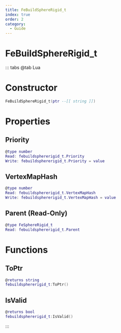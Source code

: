 ```yaml
---
title: FeBuildSphereRigid_t
index: true
order: 2
category:
  - Guide
---
```


# FeBuildSphereRigid_t

::: tabs
@tab Lua
# Constructor
```lua
FeBuildSphereRigid_t(ptr --[[ string ]])
```
# Properties
## Priority 
```lua
@type number
Read: febuildsphererigid_t.Priority
Write: febuildsphererigid_t.Priority = value
```
## VertexMapHash 
```lua
@type number
Read: febuildsphererigid_t.VertexMapHash
Write: febuildsphererigid_t.VertexMapHash = value
```
## Parent (Read-Only)
```lua
@type FeSphereRigid_t
Read: febuildsphererigid_t.Parent
```
# Functions
## ToPtr
```lua
@returns string
febuildsphererigid_t:ToPtr()
```
## IsValid
```lua
@returns bool
febuildsphererigid_t:IsValid()
```

:::